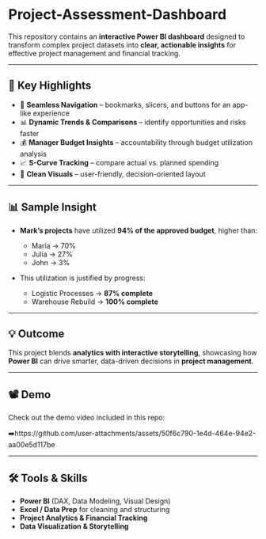 # Project-Assessment-Dashboard

This repository contains an **interactive Power BI dashboard** designed to transform complex project datasets into **clear, actionable insights** for effective project management and financial tracking.  

---

## 🔎 Key Highlights  
- 📌 **Seamless Navigation** – bookmarks, slicers, and buttons for an app-like experience  
- 📊 **Dynamic Trends & Comparisons** – identify opportunities and risks faster  
- 💰 **Manager Budget Insights** – accountability through budget utilization analysis  
- 📈 **S-Curve Tracking** – compare actual vs. planned spending  
- 🎨 **Clean Visuals** – user-friendly, decision-oriented layout  

---

## 📊 Sample Insight  
- **Mark’s projects** have utilized **94% of the approved budget**, higher than:  
  - Maria → 70%  
  - Julia → 27%  
  - John → 3%  

- This utilization is justified by progress:  
  - Logistic Processes → **87% complete**  
  - Warehouse Rebuild → **100% complete**  

---

## 💡 Outcome  
This project blends **analytics with interactive storytelling**, showcasing how **Power BI** can drive smarter, data-driven decisions in **project management**.  

---

## 📽️ Demo  
Check out the demo video included in this repo:  

➡️https://github.com/user-attachments/assets/50f6c790-1e4d-464e-94e2-aa00e5d117be

---

## 🛠️ Tools & Skills  
- **Power BI** (DAX, Data Modeling, Visual Design)  
- **Excel / Data Prep** for cleaning and structuring  
- **Project Analytics & Financial Tracking**  
- **Data Visualization & Storytelling**  
